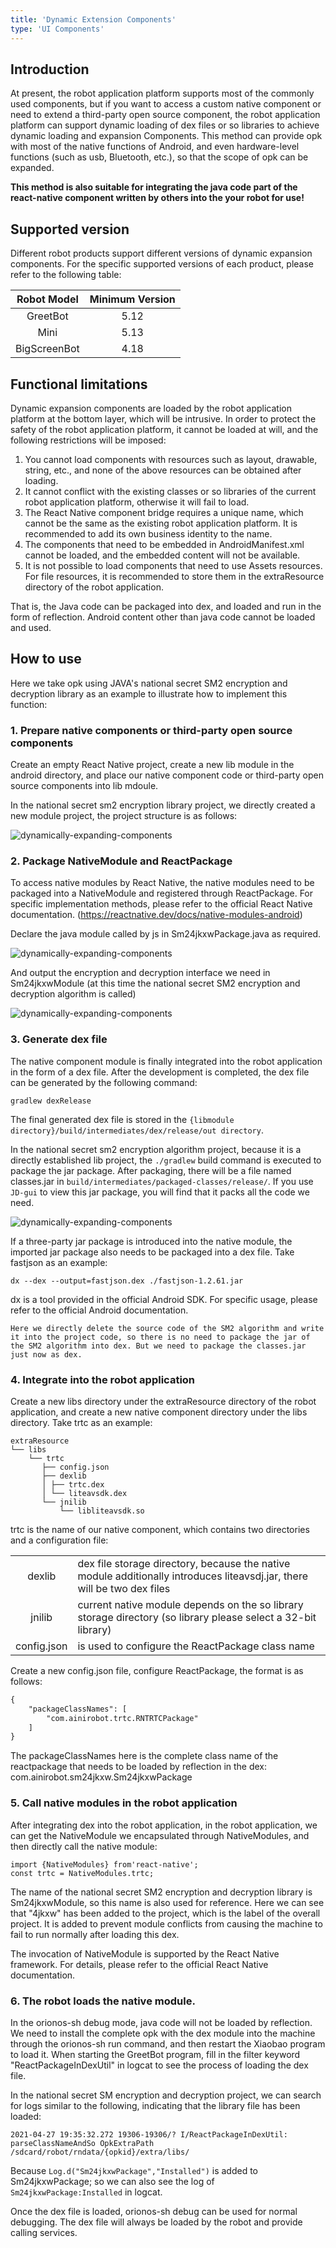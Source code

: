 ```yaml
---
title: 'Dynamic Extension Components'
type: 'UI Components'
---
```


## Introduction
At present, the robot application platform supports most of the commonly used components, but if you want to access a custom native component or need to extend a third-party open source component, the robot application platform can support dynamic loading of dex files or so libraries to achieve dynamic loading and expansion Components. This method can provide opk with most of the native functions of Android, and even hardware-level functions (such as usb, Bluetooth, etc.), so that the scope of opk can be expanded.

**This method is also suitable for integrating the java code part of the react-native component written by others into the your robot for use!**


## Supported version
Different robot products support different versions of dynamic expansion components. For the specific supported versions of each product, please refer to the following table:

<div class="fixed-table bordered-table">

|Robot Model|Minimum Version|
|:---------:|:-------------:|
|GreetBot|5.12|
|Mini|5.13|
|BigScreenBot|4.18|

</div>

## Functional limitations

Dynamic expansion components are loaded by the robot application platform at the bottom layer, which will be intrusive. In order to protect the safety of the robot application platform, it cannot be loaded at will, and the following restrictions will be imposed:

1. You cannot load components with resources such as layout, drawable, string, etc., and none of the above resources can be obtained after loading.
2. It cannot conflict with the existing classes or so libraries of the current robot application platform, otherwise it will fail to load.
3. The React Native component bridge requires a unique name, which cannot be the same as the existing robot application platform. It is recommended to add its own business identity to the name.
4. The components that need to be embedded in AndroidManifest.xml cannot be loaded, and the embedded content will not be available.
5. It is not possible to load components that need to use Assets resources. For file resources, it is recommended to store them in the extraResource directory of the robot application.

That is, the Java code can be packaged into dex, and loaded and run in the form of reflection. Android content other than java code cannot be loaded and used.

## How to use
Here we take opk using JAVA's national secret SM2 encryption and decryption library as an example to illustrate how to implement this function:

### 1. Prepare native components or third-party open source components

Create an empty React Native project, create a new lib module in the android directory, and place our native component code or third-party open source components into lib mdoule.

In the national secret sm2 encryption library project, we directly created a new module project, the project structure is as follows:

![dynamically-expanding-components](./assets/dynamic-extension-components-1.png)

### 2. Package NativeModule and ReactPackage

To access native modules by React Native, the native modules need to be packaged into a NativeModule and registered through ReactPackage. For specific implementation methods, please refer to the official React Native documentation. (https://reactnative.dev/docs/native-modules-android)

Declare the java module called by js in Sm24jkxwPackage.java as required.

![dynamically-expanding-components](./assets/dynamic-extension-components-2.png)

And output the encryption and decryption interface we need in Sm24jkxwModule (at this time the national secret SM2 encryption and decryption algorithm is called)

![dynamically-expanding-components](./assets/dynamic-extension-components-3.png)

### 3. Generate dex file
The native component module is finally integrated into the robot application in the form of a dex file. After the development is completed, the dex file can be generated by the following command:
```
gradlew dexRelease
```

The final generated dex file is stored in the `{libmodule directory}/build/intermediates/dex/release/out directory`.

In the national secret sm2 encryption algorithm project, because it is a directly established lib project, the `./gradlew` build command is executed to package the jar package. After packaging, there will be a  file named classes.jar in `build/intermediates/packaged-classes/release/`. If you use `JD-gui` to view this jar package, you will find that it packs all the code we need.

![dynamically-expanding-components](./assets/dynamic-extension-components-4.png)

If a three-party jar package is introduced into the native module, the imported jar package also needs to be packaged into a dex file. Take fastjson as an example:

```
dx --dex --output=fastjson.dex ./fastjson-1.2.61.jar
```

dx is a tool provided in the official Android SDK. For specific usage, please refer to the official Android documentation.

    Here we directly delete the source code of the SM2 algorithm and write it into the project code, so there is no need to package the jar of the SM2 algorithm into dex. But we need to package the classes.jar just now as dex.

### 4. Integrate into the robot application

Create a new libs directory under the extraResource directory of the robot application, and create a new native component directory under the libs directory. Take trtc as an example:

```
extraResource
└── libs
    └── trtc
       ├── config.json
       ├── dexlib
       │ ├── trtc.dex
       │ └── liteavsdk.dex
       └── jnilib
           └── libliteavsdk.so
```

trtc is the name of our native component, which contains two directories and a configuration file:

<div class="fixed-table bordered-table">

|||
|:---------:|-------------|
|dexlib|dex file storage directory, because the native module additionally introduces liteavsdj.jar, there will be two dex files|
|jnilib|current native module depends on the so library storage directory (so library please select a 32-bit library)|
|config.json|is used to configure the ReactPackage class name|

</div>

Create a new config.json file, configure ReactPackage, the format is as follows:

```xml
{
    "packageClassNames": [
        "com.ainirobot.trtc.RNTRTCPackage"
    ]
}
```

The packageClassNames here is the complete class name of the reactpackage that needs to be loaded by reflection in the dex: com.ainirobot.sm24jkxw.Sm24jkxwPackage

### 5. Call native modules in the robot application
After integrating dex into the robot application, in the robot application, we can get the NativeModule we encapsulated through NativeModules, and then directly call the native module:

```
import {NativeModules} from'react-native';
const trtc = NativeModules.trtc;
```

The name of the national secret SM2 encryption and decryption library is Sm24jkxwModule, so this name is also used for reference. Here we can see that "4jkxw" has been added to the project, which is the label of the overall project. It is added to prevent module conflicts from causing the machine to fail to run normally after loading this dex.

The invocation of NativeModule is supported by the React Native framework. For details, please refer to the official React Native documentation.

### 6. The robot loads the native module.
In the orionos-sh debug mode, java code will not be loaded by reflection. We need to install the complete opk with the dex module into the machine through the orionos-sh run command, and then restart the Xiaobao program to load it. When starting the GreetBot program, fill in the filter keyword "ReactPackageInDexUtil" in logcat to see the process of loading the dex file.

In the national secret SM encryption and decryption project, we can search for logs similar to the following, indicating that the library file has been loaded:

`2021-04-27 19:35:32.272 19306-19306/? I/ReactPackageInDexUtil: parseClassNameAndSo OpkExtraPath /sdcard/robot/rndata/{opkid}/extra/libs/`

Because `Log.d("Sm24jkxwPackage","Installed")` is added to Sm24jkxwPackage; so we can also see the log of `Sm24jkxwPackage:Installed` in logcat.

Once the dex file is loaded, orionos-sh debug can be used for normal debugging. The dex file will always be loaded by the robot and provide calling services.
